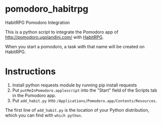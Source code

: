 pomodoro_habitrpg
=================

HabitRPG Pomodoro Integration

This is a python script to integrate the Pomodoro app of 
http://pomodoro.ugolandini.com/ with [HabitRPG](habitrpg.com).

When you start a pomodoro, a task with that name will be created
on HabitRPG. 

# Instructions
1. Install python requests module by running
    pip install requests
2. Put `putMeInPomodoro.applescript` into the "Start" field of
the Scripts tab in the Pomodoro app.
3. Put `add_habit.py` into `/Applications/Pomodoro.app/Contents/Resources`.

The first line of `add_habit.py` is the location of your Python distribution,
which you can find with `which python`. 
